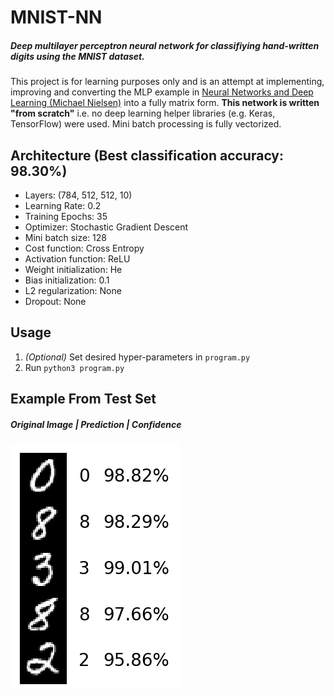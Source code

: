 # MNIST-NN
##### Deep multilayer perceptron neural network for classifiying hand-written digits using the MNIST dataset. 
This project is for learning purposes only and is an attempt at implementing, improving and converting the MLP example in [Neural Networks and Deep Learning (Michael Nielsen)](http://neuralnetworksanddeeplearning.com/) into a fully matrix form. **This network is written "from scratch"** i.e. no deep learning helper libraries (e.g. Keras, TensorFlow) were used. Mini batch processing is fully vectorized.
## Architecture (Best classification accuracy: 98.30%)
- Layers: (784, 512, 512, 10)
- Learning Rate: 0.2
- Training Epochs: 35
- Optimizer: Stochastic Gradient Descent
- Mini batch size: 128
- Cost function: Cross Entropy
- Activation function: ReLU
- Weight initialization: He
- Bias initialization: 0.1
- L2 regularization: None
- Dropout: None
## Usage
1. *(Optional)* Set desired hyper-parameters in `program.py`
2. Run `python3 program.py`
## Example From Test Set
##### Original Image | Prediction | Confidence
![Alt text](Example.png?raw=true "Random Feedforward")
